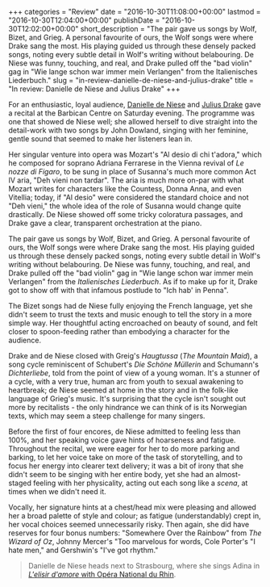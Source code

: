+++
categories = "Review"
date = "2016-10-30T11:08:00+00:00"
lastmod = "2016-10-30T12:04:00+00:00"
publishDate = "2016-10-30T12:02:00+00:00"
short_description = "The pair gave us songs by Wolf, Bizet, and Grieg. A personal favourite of ours, the Wolf songs were where Drake sang the most. His playing guided us through these densely packed songs, noting every subtle detail in Wolf&#039;s writing without belabouring. De Niese was funny, touching, and real, and Drake pulled off the &quot;bad violin&quot; gag in &quot;Wie lange schon war immer mein Verlangen&quot; from the Italienisches Liederbuch."
slug = "in-review-danielle-de-niese-and-julius-drake"
title = "In review: Danielle de Niese and Julius Drake"
+++

For an enthusiastic, loyal audience, [Danielle de Niese](/scene/people/danielle-de-niese/) and [Julius Drake](/scene/people/julius-drake/) gave a recital at the Barbican Centre on Saturday evening. The programme was one that showed de Niese well; she allowed herself to dive straight into the detail-work with two songs by John Dowland, singing with her feminine, gentle sound that seemed to make her listeners lean in.

Her singular venture into opera was Mozart's "Al desio di chi t'adora," which he composed for soprano Adriana Ferrarese in the Vienna revival of *Le nozze di Figaro*, to be sung in place of Susanna's much more common Act IV aria, "Deh vieni non tardar". The aria is much more on-par with what Mozart writes for characters like the Countess, Donna Anna, and even Vitellia; today, if "Al desio" were considered the standard choice and not "Deh vieni," the whole idea of the role of Susanna would change quite drastically. De Niese showed off some tricky coloratura passages, and Drake gave a clear, transparent orchestration at the piano.

The pair gave us songs by Wolf, Bizet, and Grieg. A personal favourite of ours, the Wolf songs were where Drake sang the most. His playing guided us through these densely packed songs, noting every subtle detail in Wolf's writing without belabouring. De Niese was funny, touching, and real, and Drake pulled off the "bad violin" gag in "Wie lange schon war immer mein Verlangen" from the *Italienisches Liederbuch*. As if to make up for it, Drake got to show off with that infamous postlude to "Ich hab' in Penna".

The Bizet songs had de Niese fully enjoying the French language, yet she didn't seem to trust the texts and music enough to tell the story in a more simple way. Her thoughtful acting encroached on beauty of sound, and felt closer to spoon-feeding rather than embodying a character for the audience.

Drake and de Niese closed with Greig's *Haugtussa* (*The Mountain Maid*), a song cycle reminiscent of Schubert's *Die Schöne Müllerin* and Schumann's *Dichterliebe*, told from the point of view of a young woman. It's a stunner of a cycle, with a very true, human arc from youth to sexual awakening to heartbreak; de Niese seemed at home in the story and in the folk-like language of Grieg's music. It's surprising that the cycle isn't sought out more by recitalists - the only hindrance we can think of is its Norwegian texts, which may seem a steep challenge for many singers.

Before the first of four encores, de Niese admitted to feeling less than 100%, and her speaking voice gave hints of hoarseness and fatigue. Throughout the recital, we were eager for her to do more parking and barking, to let her voice take on more of the task of storytelling, and to focus her energy into clearer text delivery; it was a bit of irony that she didn't seem to be singing with her entire body, yet she had an almost-staged feeling with her physicality, acting out each song like a *scena*, at times when we didn't need it. 

Vocally, her signature hints at a chest/head mix were pleasing and allowed her a broad palette of style and colour; as fatigue (understandably) crept in, her vocal choices seemed unnecessarily risky. Then again, she did have reserves for four bonus numbers: "Somewhere Over the Rainbow" from *The Wizard of Oz*, Johnny Mercer's "Too marvelous for words, Cole Porter's "I hate men," and Gershwin's "I've got rhythm."

>Danielle de Niese heads next to Strasbourg, where she sings Adina in [*L'elisir d'amore* with Opéra National du Rhin](http://www.operanationaldurhin.eu/opera-2016-2017--elisir-damore-opera-national-du-rhin.html).

